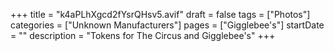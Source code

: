 +++
title = "k4aPLhXgcd2fYsrQHsv5.avif"
draft = false
tags = ["Photos"]
categories = ["Unknown Manufacturers"]
pages = ["Gigglebee's"]
startDate = ""
description = "Tokens for The Circus and Gigglebee's"
+++
